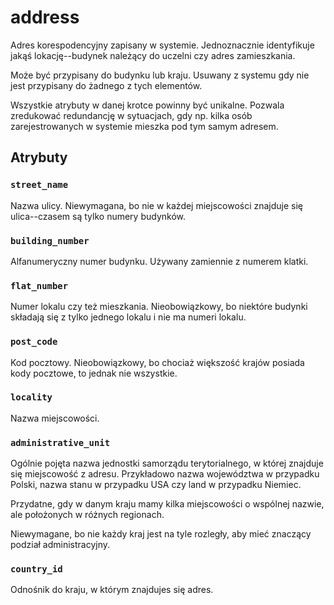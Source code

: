 # address

Adres korespodencyjny zapisany w systemie. Jednoznacznie identyfikuje jakąś lokację--budynek należący do uczelni czy adres zamieszkania.

Może być przypisany do budynku lub kraju. Usuwany z systemu gdy nie jest przypisany do żadnego z tych elementów.

Wszystkie atrybuty w danej krotce powinny być unikalne. Pozwala zredukować redundancję w sytuacjach, gdy np. kilka osób zarejestrowanych w systemie mieszka pod tym samym adresem.

## Atrybuty

### `street_name`

Nazwa ulicy. Niewymagana, bo nie w każdej miejscowości znajduje się ulica--czasem są tylko numery budynków.

### `building_number`

Alfanumeryczny numer budynku. Używany zamiennie z numerem klatki.

### `flat_number`

Numer lokalu czy też mieszkania. Nieobowiązkowy, bo niektóre budynki składają się z tylko jednego lokalu i nie ma numeri lokalu.

### `post_code`

Kod pocztowy. Nieobowiązkowy, bo chociaż większość krajów posiada kody pocztowe, to jednak nie wszystkie.

### `locality`

Nazwa miejscowości.

### `administrative_unit`

Ogólnie pojęta nazwa jednostki samorządu terytorialnego, w której znajduje się miejscowość z adresu. Przykładowo nazwa województwa w przypadku Polski, nazwa stanu w przypadku USA czy land w przypadku Niemiec.

Przydatne, gdy w danym kraju mamy kilka miejscowości o wspólnej nazwie, ale położonych w różnych regionach.

Niewymagane, bo nie każdy kraj jest na tyle rozległy, aby mieć znaczący podział administracyjny.

### `country_id`

Odnośnik do kraju, w którym znajdujes się adres.
